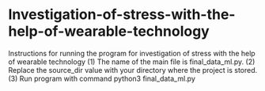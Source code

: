 # Investigation-of-stress-with-the-help-of-wearable-technology
Instructions for running the program for investigation of stress  with the help of wearable technology
(1) The name of the main file is final_data_ml.py.
(2) Replace the source_dir value with your directory where the project is stored.
(3) Run program with command python3 final_data_ml.py 

